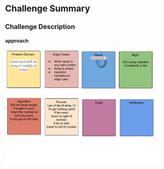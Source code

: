 # Challenge Summary
<!--  This challenge is to be able to insert a random number into the middle of an ordered arrat -->

## Challenge Description
<!--  determine middle index od array and insert value -->

### approach
<!-- approach isto get the mid point of the array my modding the length by two and picking left or right depending on mod value of the larrays length / 2 -->


![whiteboard](assets/array-shift.jpg)